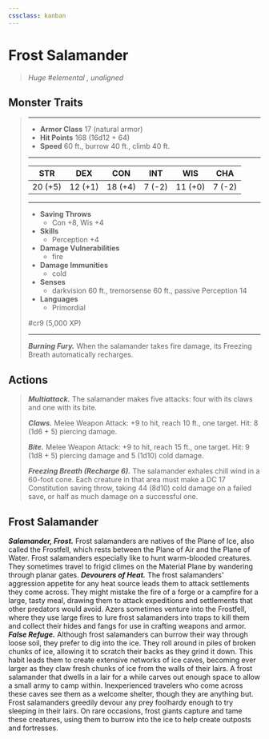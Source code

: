 ```yaml
---
cssclass: kanban
---
```


# Frost Salamander
>*Huge #elemental , unaligned*
## Monster Traits
>___
>- **Armor Class** 17 (natural armor)
>- **Hit Points** 168 (16d12 + 64)
>- **Speed** 60 ft., burrow 40 ft., climb 40 ft.
>___
>|STR|DEX|CON|INT|WIS|CHA|
>|:---:|:---:|:---:|:---:|:---:|:---:|
>|20 (+5)|12 (+1)|18 (+4)|7 (-2)|11 (+0)|7 (-2)|
>___
>- **Saving Throws**
>	 - Con +8, Wis +4
>- **Skills**
>	 - Perception +4
>- **Damage Vulnerabilities**
>	 - fire
>- **Damage Immunities**
>	 - cold
>- **Senses**
>	 - darkvision 60 ft., tremorsense 60 ft., passive Perception 14
>- **Languages**
>	 - Primordial
>
> #cr9 (5,000 XP)
>___
>***Burning Fury.*** When the salamander takes fire damage, its Freezing Breath automatically recharges.  
>
## Actions
>***Multiattack.*** The salamander makes five attacks: four with its claws and one with its bite.  
>
>***Claws.*** Melee Weapon Attack: +9 to hit, reach 10 ft., one target. Hit: 8 (1d6 + 5) piercing damage.  
>
>***Bite.*** Melee Weapon Attack: +9 to hit, reach 15 ft., one target. Hit: 9 (1d8 + 5) piercing damage and 5 (1d10) cold damage.  
>
>***Freezing Breath (Recharge 6).*** The salamander exhales chill wind in a 60-foot cone. Each creature in that area must make a DC 17 Constitution saving throw, taking 44 (8d10) cold damage on a failed save, or half as much damage on a successful one.
## Frost Salamander
***Salamander, Frost.*** Frost salamanders are natives of the Plane of Ice, also called the Frostfell, which rests between the Plane of Air and the Plane of Water. Frost salamanders especially like to hunt warm-blooded creatures. They sometimes travel to frigid climes on the Material Plane by wandering through planar gates.
***Devourers of Heat.*** The frost salamanders' aggression appetite for any heat source leads them to attack settlements they come across. They might mistake the fire of a forge or a campfire for a large, tasty meal, drawing them to attack expeditions and settlements that other predators would avoid. Azers sometimes venture into the Frostfell, where they use large fires to lure frost salamanders into traps to kill them and collect their hides and fangs for use in crafting weapons and armor.
***False Refuge.*** Although frost salamanders can burrow their way through loose soil, they prefer to dig into the ice. They roll around in piles of broken chunks of ice, allowing it to scratch their backs as they grind it down. This habit leads them to create extensive networks of ice caves, becoming ever larger as they claw fresh chunks of ice from the walls of their lairs.
A frost salamander that dwells in a lair for a while carves out enough space to allow a small army to camp within. Inexperienced travelers who come across these caves see them as a welcome shelter, though they are anything but. Frost salamanders greedily devour any prey foolhardy enough to try sleeping in their lairs.
On rare occasions, frost giants capture and tame these creatures, using them to burrow into the ice to help create outposts and fortresses.